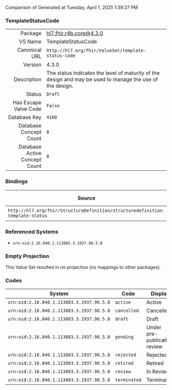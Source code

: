 Comparison of 
Generated at Tuesday, April 1, 2025 1:39:27 PM

### TemplateStatusCode

|      |     |
| ---: | --- |
| Package | hl7.fhir.r4b.core@4.3.0 |
| VS Name | TemplateStatusCode |
| Canonical URL | `http://hl7.org/fhir/ValueSet/template-status-code` |
| Version | 4.3.0 |
| Description | The status indicates the level of maturity of the design and may be used to manage the    use of the design. |
| Status | `Draft` |
| Has Escape Valve Code | `False` |
| Database Key | `4160` |
| Database Concept Count | `8` |
| Database Active Concept Count | `8` |
### Bindings

| Source | Element | Binding | Strength | Element Short |
| ------ | ------- | ------- | -------- | ------------- |
| `http://hl7.org/fhir/StructureDefinition/structuredefinition-template-status` | `Extension.value[x]` | `http://hl7.org/fhir/ValueSet/template-status-code` | `Required` | Value of extension |

### Referenced Systems

* `urn:oid:2.16.840.1.113883.3.1937.98.5.8`
### Empty Projection

This Value Set resulted in no projection (no mappings to other packages).

### Codes

| System | Code | Display |
| ------ | ---- | ------- |
| `urn:oid:2.16.840.1.113883.3.1937.98.5.8` | `active` | Active |
| `urn:oid:2.16.840.1.113883.3.1937.98.5.8` | `cancelled` | Cancelled |
| `urn:oid:2.16.840.1.113883.3.1937.98.5.8` | `draft` | Draft |
| `urn:oid:2.16.840.1.113883.3.1937.98.5.8` | `pending` | Under pre-publication review |
| `urn:oid:2.16.840.1.113883.3.1937.98.5.8` | `rejected` | Rejected |
| `urn:oid:2.16.840.1.113883.3.1937.98.5.8` | `retired` | Retired |
| `urn:oid:2.16.840.1.113883.3.1937.98.5.8` | `review` | In Review |
| `urn:oid:2.16.840.1.113883.3.1937.98.5.8` | `terminated` | Terminated |
